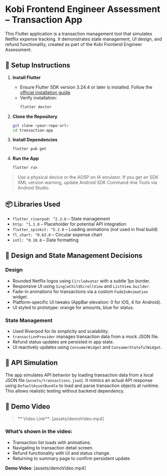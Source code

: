 # Kobi Frontend Engineer Assessment – Transaction App

This Flutter application is a transaction management tool that simulates Netflix expense tracking. It demonstrates state management, UI design, and refund functionality, created as part of the Kobi Frontend Engineer Assessment.

## 🚀 Setup Instructions

1. **Install Flutter**
    - Ensure Flutter SDK version 3.24.4 or later is installed. Follow the [official installation guide](https://docs.flutter.dev/get-started/install).
    - Verify installation:
      ```bash
      flutter doctor
      ```

2. **Clone the Repository**
   ```bash
   git clone <your-repo-url>
   cd transaction-app
   ```

3. **Install Dependencies**
   ```bash
   flutter pub get
   ```

4. **Run the App**
   ```bash
   flutter run
   ```

> Use a physical device or the AOSP on IA emulator. If you get an SDK XML version warning, update Android SDK Command-line Tools via Android Studio.

## 📦 Libraries Used

- `flutter_riverpod: ^2.3.6` – State management
- `http: ^1.1.0` – Placeholder for potential API integration
- `flutter_spinkit: ^5.2.0` – Loading animations (not used in final build)
- `fl_chart: ^0.63.0` – Circular expense chart
- `intl: ^0.18.0` – Date formatting

## 🎨 Design and State Management Decisions

### Design
- Rounded Netflix logos using `CircleAvatar` with a subtle 1px border.
- Responsive UI using `SingleChildScrollView` and `ListView.builder`.
- Fade-in animations for transactions via a custom `FadeInAnimation` widget.
- Platform-specific UI tweaks (AppBar elevation: 0 for iOS, 4 for Android).
- UI styled to prototype: orange for amounts, blue for status.

### State Management
- Used Riverpod for its simplicity and scalability.
- `transactionProvider` manages transaction data from a mock JSON file.
- Refund status updates are persisted in app state.
- UI reactively updates using `ConsumerWidget` and `ConsumerStatefulWidget`.

## 🔌 API Simulation

The app simulates API behavior by loading transaction data from a local JSON file (`assets/transactions.json`). It mimics an actual API response using `DefaultAssetBundle` to load and parse transaction objects at runtime. This allows realistic testing without backend dependency.

## 🎥 Demo Video

> ** Video Link**: [assets/demoVideo.mp4]

### What’s shown in the video:
- Transaction list loads with animations.
- Navigating to transaction detail screen.
- Refund functionality with UI and status change.
- Returning to summary page to confirm persistent update.


**Demo Video**: [assets/demoVideo.mp4]
